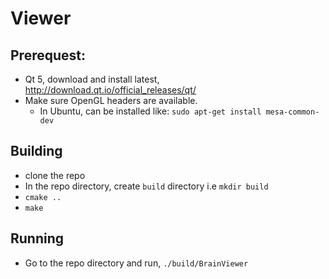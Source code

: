 # Viewer

## Prerequest:
- Qt 5, download and install latest, http://download.qt.io/official_releases/qt/
- Make sure OpenGL headers are available.
    - In Ubuntu, can be installed like: `sudo apt-get install mesa-common-dev`

## Building
- clone the repo
- In the repo directory, create `build` directory i.e `mkdir build`
- `cmake ..`
- `make`

## Running
- Go to the repo directory and run, `./build/BrainViewer`
